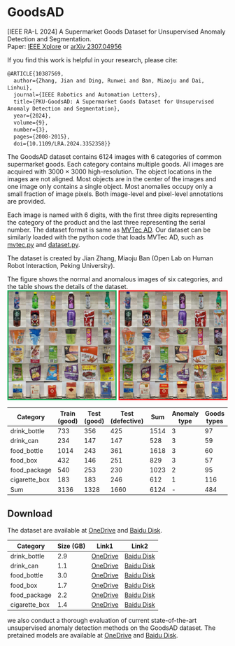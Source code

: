 # GoodsAD
[IEEE RA-L 2024] A Supermarket Goods Dataset for Unsupervised Anomaly Detection and Segmentation.</br>
Paper: [IEEE Xplore](https://ieeexplore.ieee.org/abstract/document/10387569) or [arXiv 2307.04956](https://arxiv.org/abs/2307.04956v2)

If you find this work is helpful in your research, please cite:
````
@ARTICLE{10387569,
  author={Zhang, Jian and Ding, Runwei and Ban, Miaoju and Dai, Linhui},
  journal={IEEE Robotics and Automation Letters},
  title={PKU-GoodsAD: A Supermarket Goods Dataset for Unsupervised Anomaly Detection and Segmentation},
  year={2024},
  volume={9},
  number={3},
  pages={2008-2015},
  doi={10.1109/LRA.2024.3352358}}
````

The GoodsAD dataset contains 6124 images with 6 categories of common supermarket goods.  Each category contains multiple goods. All images are acquired with 3000 × 3000 high-resolution. The object locations in the images are not aligned. Most objects are in the center of the images and one image only contains a single object. Most anomalies occupy only a small fraction of image pixels. Both image-level and pixel-level annotations are provided.

Each image is named with 6 digits, with the first three digits representing the category of the product and the last three representing the serial number. The dataset format is same as [MVTec AD](https://openaccess.thecvf.com/content_CVPR_2019/html/Bergmann_MVTec_AD_--_A_Comprehensive_Real-World_Dataset_for_Unsupervised_Anomaly_CVPR_2019_paper.html). Our dataset can be similarly loaded with the python code that loads MVTec AD, such as [mvtec.py](https://github.com/DonaldRR/SimpleNet/blob/main/datasets/mvtec.py) and [dataset.py](https://github.com/hq-deng/RD4AD/blob/main/dataset.py).

The dataset is created by Jian Zhang, Miaoju Ban (Open Lab on Human Robot Interaction, Peking University).

The figure shows the normal and anomalous images of six categories, and the table shows the details of the dataset.
![overview](./dataset.jpg)

|  Category   | Train (good) | Test (good) | Test (defective) | Sum |Anomaly type| Goods types |
|  ----  | ----  | ----  | ----  | ----  | ----  |----  |
| drink_bottle  | 733 | 356 | 425 | 1514 | 3|97|
| drink_can  | 234 | 147 | 147 | 528 | 3|59|
| food_bottle | 1014|243|361|1618|3|60|
|food_box|432|146|251|829|3|57|
|food_package|540|253|230|1023|2|95|
|cigarette_box|183|183|246|612|1|116|
|Sum|3136|1328|1660|6124|-|484|

## Download
The dataset are available at [OneDrive](https://mailhfuteducn-my.sharepoint.com/:f:/g/personal/2015216892_mail_hfut_edu_cn/Eu1ap3oe4OJCmQSpr8ouc4UBFbCT6SQt3d_yCz3R0CgLfQ?e=3svFSB) and [Baidu Disk](https://pan.baidu.com/s/1TJ-0NDUJPWFl8IN8K-p2mw?pwd=go8y).
<!-- 提取码：go8y -->

|Category|Size (GB)|Link1|Link2|
|  ----  | ----  |----  |----  |
|drink_bottle|2.9|[OneDrive](https://mailhfuteducn-my.sharepoint.com/:u:/g/personal/2015216892_mail_hfut_edu_cn/EeoscD4PU4VAoaiTeeGyrgEBRXoibgXiRHACWdRily-i-w?e=YENamB)|[Baidu Disk](https://pan.baidu.com/s/1mnL14Sd5jTWVH7ueA-zStg?pwd=d6mr)|
|drink_can|1.1|[OneDrive](https://mailhfuteducn-my.sharepoint.com/:u:/g/personal/2015216892_mail_hfut_edu_cn/Efs7rgdmVWJKu_eW2RxgswIBr15PdwwoDPnftnLbbjAyAw?e=iMR6Q6)|[Baidu Disk](https://pan.baidu.com/s/1XOsr5Fs0bQ0Ak4_Rhs_aaA?pwd=kg2z)|
|food_bottle|3.0|[OneDrive](https://mailhfuteducn-my.sharepoint.com/:u:/g/personal/2015216892_mail_hfut_edu_cn/ESib3l3xt4NLqEjVq76MykUBqgLsLbeDnSeCMb8YAOKbzg?e=fQDecg)|[Baidu Disk](https://pan.baidu.com/s/1SPuPz6ukOZcIfWIBMg9YhA?pwd=6qrb)|
|food_box|1.7|[OneDrive](https://mailhfuteducn-my.sharepoint.com/:u:/g/personal/2015216892_mail_hfut_edu_cn/EbZlumiFMxZGi2cjIrE-IGYBxiRFEjEBNNZCCI6frPEQVg?e=rMDeRj)|[Baidu Disk](https://pan.baidu.com/s/1zLTB9jIx-UxgDOqFOezS_Q?pwd=m6y8)|
|food_package|2.2|[OneDrive](https://mailhfuteducn-my.sharepoint.com/:u:/g/personal/2015216892_mail_hfut_edu_cn/ETInGCW7EOBKoFmh31-Y8PkB17MKP_iaVOhGLRuWyU1EQA?e=vQMcW4)|[Baidu Disk](https://pan.baidu.com/s/183pAoz7pTPwWkv4jE0aPuw?pwd=j9nc)|
|cigarette_box|1.4|[OneDrive](https://mailhfuteducn-my.sharepoint.com/:u:/g/personal/2015216892_mail_hfut_edu_cn/EU2Lgyz64k1En435HtDAtVMB1GlzidKCUA_tFLUIr5Wq-g?e=ZxabJ7)|[Baidu Disk](https://pan.baidu.com/s/177e2KPZrU5Z1C2rbei0rTg?pwd=nj7a)|

 we also conduct a thorough evaluation of current state-of-the-art unsupervised anomaly detection methods on the GoodsAD dataset. The pretained models are available at [OneDrive](https://mailhfuteducn-my.sharepoint.com/:f:/g/personal/2015216892_mail_hfut_edu_cn/EoITUN0LyvFMpEYG2dteBPEB6OX7PH0FPn0Ar2kSlg-QaA?e=HRyXlb) and [Baidu Disk](https://pan.baidu.com/s/1z-IU2DbEHVa9jTEquNuXtw?pwd=a11j).
<!-- 提取码：a11j -->
